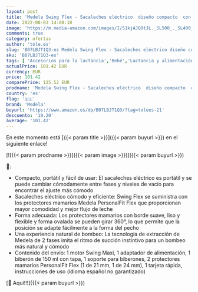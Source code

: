 ```yaml
---
layout: post
title: 'Medela Swing Flex - Sacaleches eléctrico  diseño compacto  con protectores mamarios PersonalFit Flex y tecnología Medela de extracción en 2 fases  Amarillo  101034985 '
date: 2022-08-03 14:08:18
image: 'https://m.media-amazon.com/images/I/51kjAJQ9tJL._SL500_._SL400_.jpg'
comments: true
category: ofertas
author: 'tole.es'
slug: 'B07LBJT1Q3-es Medela Swing Flex - Sacaleches eléctrico diseño compacto...'
sku: 'B07LBJT1Q3-es'
tags: [ 'Accesorios para la lactancia','Bebé','Lactancia y alimentación','Sacaleches','medela','sacaleches','🇪🇸', ]
actualPrice: 101.42 EUR
currency: EUR
price: 101.42
comparePrice: 125.52 EUR
prodname: 'Medela Swing Flex - Sacaleches eléctrico  diseño compacto  con protectores mamarios PersonalFit Flex y tecnología Medela de extracción en 2 fases  Amarillo  101034985 '
country: 'es'
flag: '🇪🇸'
brand: 'Medela'
buyurl: 'https://www.amazon.es/dp/B07LBJT1Q3/?tag=tolees-21'
descuento: '19.20'
average: '101.42'
---
```


En este momento está [{{< param title >}}]({{< param buyurl >}}) en el siguiente enlace!

[![{{< param prodname >}}]({{< param image >}})]({{< param buyurl >}})

🔎:

- Compacto, portátil y fácil de usar: El sacaleches eléctrico es portátil y se puede cambiar cómodamente entre fases y niveles de vacío para encontrar el ajuste más cómodo
- Sacaleches eléctrico cómodo y eficiente: Swing Flex se suministra con los protectores mamarios Medela PersonalFit Flex que proporcionan mayor comodidad y mejor flujo de leche
- Forma adecuada: Los protectores mamarios con borde suave, liso y flexible y forma ovalada se pueden girar 360°, lo que permite que la posición se adapte fácilmente a la forma del pecho
- Una experiencia natural de bombeo: La tecnología de extracción de Medela de 2 fases imita el ritmo de succión instintivo para un bombeo más natural y cómodo
- Contenido del envío: 1 motor Swing Maxi, 1 adaptador de alimentación, 1 biberón de 150 ml con tapa, 1 soporte para biberones, 2 protectores mamarios PersonalFit Flex (1 de 21 mm, 1 de 24 mm), 1 tarjeta rápida, instrucciones de uso (idioma español no garantizado)

[🛒 Aquí!!!]({{< param buyurl >}})
